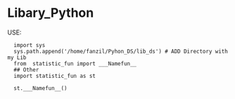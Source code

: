 # Libary_Python
USE:  
             
      import sys
      sys.path.append('/home/fanzil/Pyhon_DS/lib_ds') # ADD Directory with my Lib
      from  statistic_fun import ___Namefun__
      ## Other
      import statistic_fun as st
      
      st.___Namefun__()
      

